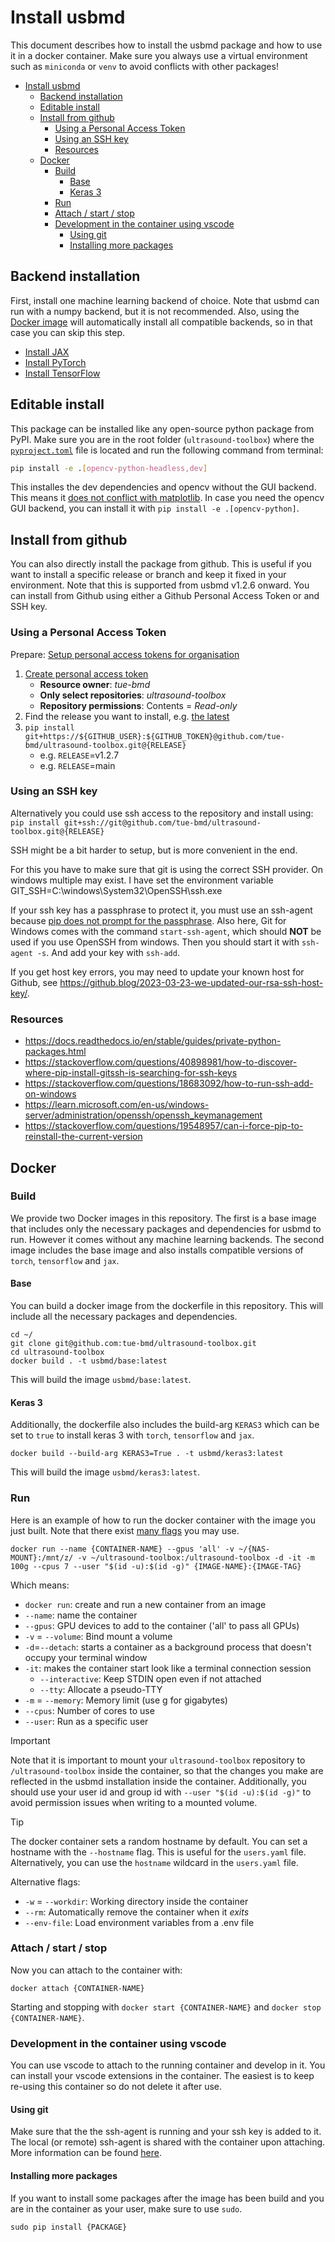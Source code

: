 # Install usbmd

This document describes how to install the usbmd package and how to use it in a docker container.
Make sure you always use a virtual environment such as `miniconda` or `venv` to avoid conflicts with other packages!

- [Install usbmd](#install-usbmd)
  - [Backend installation](#backend-installation)
  - [Editable install](#editable-install)
  - [Install from github](#install-from-github)
    - [Using a Personal Access Token](#using-a-personal-access-token)
    - [Using an SSH key](#using-an-ssh-key)
    - [Resources](#resources)
  - [Docker](#docker)
    - [Build](#build)
      - [Base](#base)
      - [Keras 3](#keras-3)
    - [Run](#run)
    - [Attach / start / stop](#attach--start--stop)
    - [Development in the container using vscode](#development-in-the-container-using-vscode)
      - [Using git](#using-git)
      - [Installing more packages](#installing-more-packages)

## Backend installation

First, install one machine learning backend of choice. Note that usbmd can run with a numpy backend, but it is not recommended. Also, using the [Docker image](#docker) will automatically install all compatible backends, so in that case you can skip this step.

- [Install JAX](https://jax.readthedocs.io/en/latest/installation.html)
- [Install PyTorch](https://pytorch.org/get-started/locally/)
- [Install TensorFlow](https://www.tensorflow.org/install)


## Editable install

This package can be installed like any open-source python package from PyPI.
Make sure you are in the root folder (`ultrasound-toolbox`) where the [`pyproject.toml`](pyproject.toml) file is located and run the following command from terminal:

```bash
pip install -e .[opencv-python-headless,dev]
```

This installes the dev dependencies and opencv without the GUI backend. This means it [does not conflict with matplotlib](https://github.com/tue-bmd/ultrasound-toolbox/issues/410).
In case you need the opencv GUI backend, you can install it with `pip install -e .[opencv-python]`.

## Install from github

You can also directly install the package from github. This is useful if you want to install a specific release or branch and keep it fixed in your environment.
Note that this is supported from usbmd v1.2.6 onward.
You can install from Github using either a Github Personal Access Token or and SSH key.

### Using a Personal Access Token

Prepare: [Setup personal access tokens for organisation](https://docs.github.com/en/organizations/managing-programmatic-access-to-your-organization/setting-a-personal-access-token-policy-for-your-organization#enforcing-an-approval-policy-for-fine-grained-personal-access-tokens)

1. [Create personal access token](https://github.com/settings/personal-access-tokens/new)
    - **Resource owner**: _tue-bmd_
    - **Only select repositories**: _ultrasound-toolbox_
    - **Repository permissions**: Contents = _Read-only_
2. Find the release you want to install, e.g. [the latest](https://github.com/tue-bmd/ultrasound-toolbox/releases/latest)
3. `pip install git+https://${GITHUB_USER}:${GITHUB_TOKEN}@github.com/tue-bmd/ultrasound-toolbox.git@{RELEASE}`
    - e.g. `RELEASE`=v1.2.7
    - e.g. `RELEASE`=main

### Using an SSH key

Alternatively you could use ssh access to the repository and install using:
`pip install git+ssh://git@github.com/tue-bmd/ultrasound-toolbox.git@{RELEASE}`

SSH might be a bit harder to setup, but is more convenient in the end.

For this you have to make sure that git is using the correct SSH provider. On windows multiple may exist.
I have set the environment variable GIT_SSH=C:\windows\System32\OpenSSH\ssh.exe

If your ssh key has a passphrase to protect it, you must use an ssh-agent because [pip does not prompt for the passphrase](https://github.com/pypa/pip/issues/7308). Also here, Git for Windows comes with the command `start-ssh-agent`, which should **NOT** be used if you use OpenSSH from windows. Then you should start it with `ssh-agent -s`. And add your key with `ssh-add`.

If you get host key errors, you may need to update your known host for Github, see https://github.blog/2023-03-23-we-updated-our-rsa-ssh-host-key/.

### Resources

- https://docs.readthedocs.io/en/stable/guides/private-python-packages.html
- https://stackoverflow.com/questions/40898981/how-to-discover-where-pip-install-gitssh-is-searching-for-ssh-keys
- https://stackoverflow.com/questions/18683092/how-to-run-ssh-add-on-windows
- https://learn.microsoft.com/en-us/windows-server/administration/openssh/openssh_keymanagement
- https://stackoverflow.com/questions/19548957/can-i-force-pip-to-reinstall-the-current-version

## Docker

### Build

We provide two Docker images in this repository. The first is a base image that includes only the necessary packages and dependencies for usbmd to run. However it comes without any machine learning backends. The second image includes the base image and also installs compatible versions of `torch`, `tensorflow` and `jax`.

#### Base

You can build a docker image from the dockerfile in this repository.
This will include all the necessary packages and dependencies.

```shell
cd ~/
git clone git@github.com:tue-bmd/ultrasound-toolbox.git
cd ultrasound-toolbox
docker build . -t usbmd/base:latest
```

This will build the image `usbmd/base:latest`.

#### Keras 3

Additionally, the dockerfile also includes the build-arg `KERAS3` which can be set to `true` to install keras 3 with `torch`, `tensorflow` and `jax`.

```shell
docker build --build-arg KERAS3=True . -t usbmd/keras3:latest
```

This will build the image `usbmd/keras3:latest`.

### Run
Here is an example of how to run the docker container with the image you just built. Note that there exist [many flags](https://docs.docker.com/reference/cli/docker/container/run/) you may use.

```shell
docker run --name {CONTAINER-NAME} --gpus 'all' -v ~/{NAS-MOUNT}:/mnt/z/ -v ~/ultrasound-toolbox:/ultrasound-toolbox -d -it -m 100g --cpus 7 --user "$(id -u):$(id -g)" {IMAGE-NAME}:{IMAGE-TAG}
```

Which means:
- `docker run`: create and run a new container from an image
- `--name`: name the container
- `--gpus`: GPU devices to add to the container ('all' to pass all GPUs)
- `-v` = `--volume`: Bind mount a volume
- `-d`=`--detach`: starts a container as a background process that doesn't occupy your terminal window
- `-it`: makes the container start look like a terminal connection session
	- `--interactive`: Keep STDIN open even if not attached
	- `--tty`: Allocate a pseudo-TTY
- `-m` = `--memory`: Memory limit (use g for gigabytes)
- `--cpus`: Number of cores to use
- `--user`: Run as a specific user

> [!IMPORTANT]
> Note that it is important to mount your `ultrasound-toolbox` repository to `/ultrasound-toolbox` inside the container, so that the changes you make are reflected in the usbmd installation inside the container. Additionally, you should use your user id and group id with `--user "$(id -u):$(id -g)"` to avoid permission issues when writing to a mounted volume.

> [!TIP]
> The docker container sets a random hostname by default. You can set a hostname with the `--hostname` flag. This is useful for the `users.yaml` file. Alternatively, you can use the `hostname` wildcard in the `users.yaml` file.

Alternative flags:
- `-w` = `--workdir`: Working directory inside the container
- `--rm`: Automatically remove the container when it *exits*
- `--env-file`: Load environment variables from a .env file

### Attach / start / stop
Now you can attach to the container with:

```shell
docker attach {CONTAINER-NAME}
```

Starting and stopping with `docker start {CONTAINER-NAME}` and `docker stop {CONTAINER-NAME}`.

### Development in the container using vscode

You can use vscode to attach to the running container and develop in it.
You can install your vscode extensions in the container.
The easiest is to keep re-using this container so do not delete it after use.

#### Using git

Make sure that the the ssh-agent is running and your ssh key is added to it. The local (or remote) ssh-agent is shared with the container upon attaching. More information can be found [here](https://code.visualstudio.com/remote/advancedcontainers/sharing-git-credentials).

#### Installing more packages

If you want to install some packages after the image has been build and you are in the container as your user, make sure to use `sudo`.

```shell
sudo pip install {PACKAGE}
```
